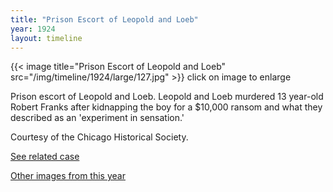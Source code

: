 ```yaml
---
title: "Prison Escort of Leopold and Loeb"
year: 1924
layout: timeline
---
```


{{< image title="Prison Escort of Leopold and Loeb" src="/img/timeline/1924/large/127.jpg" >}}
click on image to enlarge

Prison escort of Leopold and Loeb. Leopold and Loeb murdered 13 year-old Robert Franks after kidnapping the boy for a $10,000 ransom and what they described as an 'experiment in sensation.' 

Courtesy of the Chicago Historical Society. 

[See related case](/database/5866/)

[Other images from this year](/historical/timeline/1924)